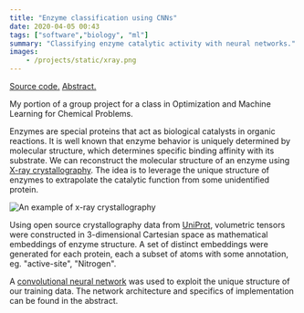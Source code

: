 ```yaml
---
title: "Enzyme classification using CNNs"
date: 2020-04-05 00:43
tags: ["software","biology", "ml"]
summary: "Classifying enzyme catalytic activity with neural networks."
images:
    - /projects/static/xray.png
---
```


[Source code.](https://github.com/kennyworkman/enzyme-classification) 
[Abstract.](/projects/static/enzyme_abstract.pdf)

My portion of a group project for a class in Optimization and Machine Learning
for Chemical Problems.

Enzymes are special proteins that act as biological catalysts in organic
reactions. It is well known that enzyme behavior is uniquely determined by
molecular structure, which determines specific binding affinity with its
substrate. We can reconstruct the molecular structure of an enzyme using [X-ray
crystallography](https://en.wikipedia.org/wiki/X-ray_crystallography). The idea
is to leverage the unique structure of enzymes to extrapolate the catalytic
function from some unidentified protein.

![An example of x-ray crystallography](/projects/static/xray.png)

Using open source crystallography data from [UniProt](https://www.uniprot.org/),
volumetric tensors were constructed in 3-dimensional Cartesian space as
mathematical embeddings of enzyme structure. A set of distinct embeddings were generated
for each protein, each a subset of atoms with some annotation, eg.
"active-site", "Nitrogen".

A [convolutional neural
network](https://en.wikipedia.org/wiki/Convolutional_neural_network) was used to
exploit the unique structure of our training data. The network architecture and
specifics of implementation can be found in the abstract.
